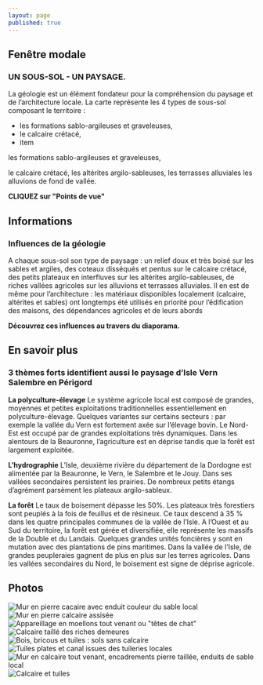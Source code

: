 ```yaml
---
layout: page
published: true
---
```


## Fenêtre modale
### **UN SOUS-SOL - UN PAYSAGE.**

La géologie est un élément fondateur pour la compréhension du paysage et de l’architecture locale. La carte représente les 4 types de sous-sol composant le territoire : 

- les formations sablo-argileuses et graveleuses,
- le calcaire crétacé,
- item

les formations sablo-argileuses et graveleuses,

le calcaire crétacé,
les altérites argilo-sableuses, 
les terrasses alluviales
les alluvions de fond de vallée.

**CLIQUEZ sur "Points de vue"**




## Informations
### Influences de la géologie

A chaque sous-sol son type de paysage : un relief doux et très boisé sur les sables et argiles,  des coteaux disséqués et pentus sur le calcaire crétacé, des petits plateaux en interfluves sur les altérites argilo-sableuses, de riches vallées agricoles sur les alluvions et terrasses alluviales.
Il en est de même pour l’architecture : les matériaux disponibles localement (calcaire, altérites et sables) ont longtemps été utilisés en priorité pour l’édification des maisons, des dépendances agricoles et de leurs abords 

**Découvrez ces influences au travers du diaporama.**

## En savoir plus
### **3 thèmes forts identifient aussi le paysage d’Isle Vern Salembre en Périgord**

**La polyculture-élevage**
Le système agricole local est composé de grandes, moyennes et petites exploitations traditionnelles essentiellement en polyculture-élevage. Quelques variantes sur certains secteurs : par exemple la vallée du Vern est fortement axée sur l’élevage bovin. Le Nord-Est est occupé par de grandes exploitations très dynamiques. Dans les alentours de la Beauronne, l’agriculture est en déprise tandis que la forêt est largement exploitée.

**L’hydrographie**
L’Isle, deuxième rivière du département de la Dordogne est alimentée par la Beauronne, le Vern, le Salembre et le Jouy. Dans ses vallées secondaires persistent les prairies. De nombreux petits étangs d’agrément parsèment les plateaux argilo-sableux.

**La forêt**
Le taux de boisement dépasse les 50%. Les plateaux très forestiers sont peuplés à la fois de feuillus et de résineux. Ce taux descend à 35 % dans les quatre principales communes de la vallée de l’Isle.
A l’Ouest et au Sud du territoire, la forêt est gérée et diversifiée, elle représente les massifs de la Double et du Landais. Quelques grandes unités foncières y sont en mutation avec des plantations de pins maritimes. 
Dans la vallée de l’Isle, de grandes peupleraies gagnent de plus en plus sur les terres agricoles. Dans les vallées secondaires du Nord, le boisement est signe de déprise agricole.

## Photos
![Mur en pierre cacaire avec enduit couleur du sable local](data/images/1/geographie/1_geographie_1.jpg)
![Mur en pierre calcaire assisée](data/images/1/geographie/1_geographie_2.jpg)
![Appareillage en moellons tout venant ou "têtes de chat"](data/images/1/geographie/1_geographie_3.jpg)
![Calcaire taillé des riches demeures](data/images/1/geographie/1_geographie_4.jpg)
![Bois, bricous et tuiles : sols sans calcaire](data/images/1/geographie/1_geographie_5.jpg)
![Tuiles plates et canal issues des tuileries locales](data/images/1/geographie/1_geographie_6.jpg)
![Mur en calcaire tout venant, encadrements pierre taillée, enduits de sable local](data/images/1/geographie/1_geographie_7.jpg)
![Calcaire et tuiles ](data/images/1/geographie/1_geographie_8.jpg)